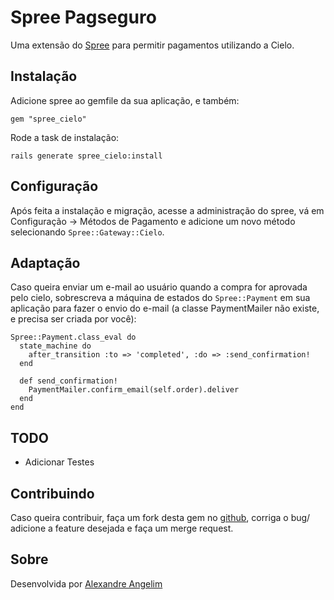 # Spree Pagseguro

Uma extensão do [Spree](http://spreecommerce.com) para permitir pagamentos utilizando a Cielo.

## Instalação

Adicione spree ao gemfile da sua aplicação, e também:

    gem "spree_cielo"

Rode a task de instalação:

    rails generate spree_cielo:install
	
## Configuração
	
Após feita a instalação e migração, acesse a administração do spree, vá em Configuração -> Métodos de Pagamento e adicione um novo método selecionando `Spree::Gateway::Cielo`.

## Adaptação

Caso queira enviar um e-mail ao usuário quando a compra for aprovada pelo cielo, sobrescreva a máquina de estados do `Spree::Payment` em sua aplicação para fazer o envio do e-mail (a classe PaymentMailer não existe, e precisa ser criada por você):
	
	Spree::Payment.class_eval do
	  state_machine do
	    after_transition :to => 'completed', :do => :send_confirmation!
	  end
  
	  def send_confirmation!
	    PaymentMailer.confirm_email(self.order).deliver
	  end
	end
    
    
## TODO

* Adicionar Testes

## Contribuindo

Caso queira contribuir, faça um fork desta gem no [github](https://github.com/heavenstudio/spree_pag_seguro), corriga o bug/ adicione a feature desejada e faça um merge request.

## Sobre

Desenvolvida por [Alexandre Angelim](mailto:angelim@angelim.com.br)
